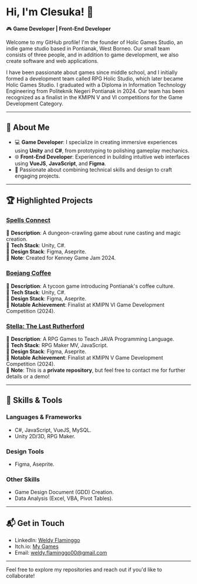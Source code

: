 # Hi, I'm Clesuka! 👋

🎮 **Game Developer | Front-End Developer**

Welcome to my GitHub profile! I'm the founder of Holic Games Studio, an indie game studio based in Pontianak, West Borneo. Our small team consists of three people, and in addition to game development, we also create software and web applications.

I have been passionate about games since middle school, and I initially formed a development team called RPG Holic Studio, which later became Holic Games Studio. I graduated with a Diploma in Information Technology Engineering from Politeknik Negeri Pontianak in 2024. Our team has been recognized as a finalist in the KMIPN V and VI competitions for the Game Development Category.

---

## 👾 **About Me**

- 💻 **Game Developer**: I specialize in creating immersive experiences using **Unity** and **C#**, from prototyping to polishing gameplay mechanics.
- 🌐 **Front-End Developer**: Experienced in building intuitive web interfaces using **VueJS**, **JavaScript**, and **Figma**.
- 🎨 Passionate about combining technical skills and design to craft engaging projects.

---

## 🏆 **Highlighted Projects**

### [Spells Connect](https://clesuka.itch.io/spells-connect)

🔹 **Description**: A dungeon-crawling game about rune casting and magic creation.  
🔹 **Tech Stack**: Unity, C#.  
🔹 **Design Stack**: Figma, Aseprite.  
🔹 **Note**: Created for Kenney Game Jam 2024.

### [Boejang Coffee](https://github.com/Yance24/Warkop-Tycoon)

🔹 **Description**: A tycoon game introducing Pontianak's coffee culture.  
🔹 **Tech Stack**: Unity, C#.  
🔹 **Design Stack**: Figma, Aseprite.  
🔹 **Notable Achievement**: Finalist at KMIPN VI Game Development Competition (2024).

### [Stella: The Last Rutherford](https://github.com/Yance24/Stella-lastRutherford)

🔹 **Description**: A RPG Games to Teach JAVA Programming Language.  
🔹 **Tech Stack**: RPG Maker MV, JavaScript.  
🔹 **Design Stack**: Figma, Aseprite.  
🔹 **Notable Achievement**: Finalist at KMIPN V Game Development Competition (2024).  
🔹 **Note**: This is a **private repository**, but feel free to contact me for further details or a demo!

---

## 🚀 **Skills & Tools**

### **Languages & Frameworks**

- C#, JavaScript, VueJS, MySQL.
- Unity 2D/3D, RPG Maker.

### **Design Tools**

- Figma, Aseprite.

### **Other Skills**

- Game Design Document (GDD) Creation.
- Data Analysis (Excel, VBA, Pivot Tables).

---

## 📬 **Get in Touch**

- LinkedIn: [Weldy Flaminggo](https://www.linkedin.com/in/weldy-flaminggo/)
- Itch.io: [My Games](https://clesuka.itch.io/)
- Email: weldy.flaminggo00@gmail.com

---

Feel free to explore my repositories and reach out if you'd like to collaborate!

<!---
Clesuka/Clesuka is a ✨ special ✨ repository because its `README.md` (this file) appears on your GitHub profile.
You can click the Preview link to take a look at your changes.
--->
